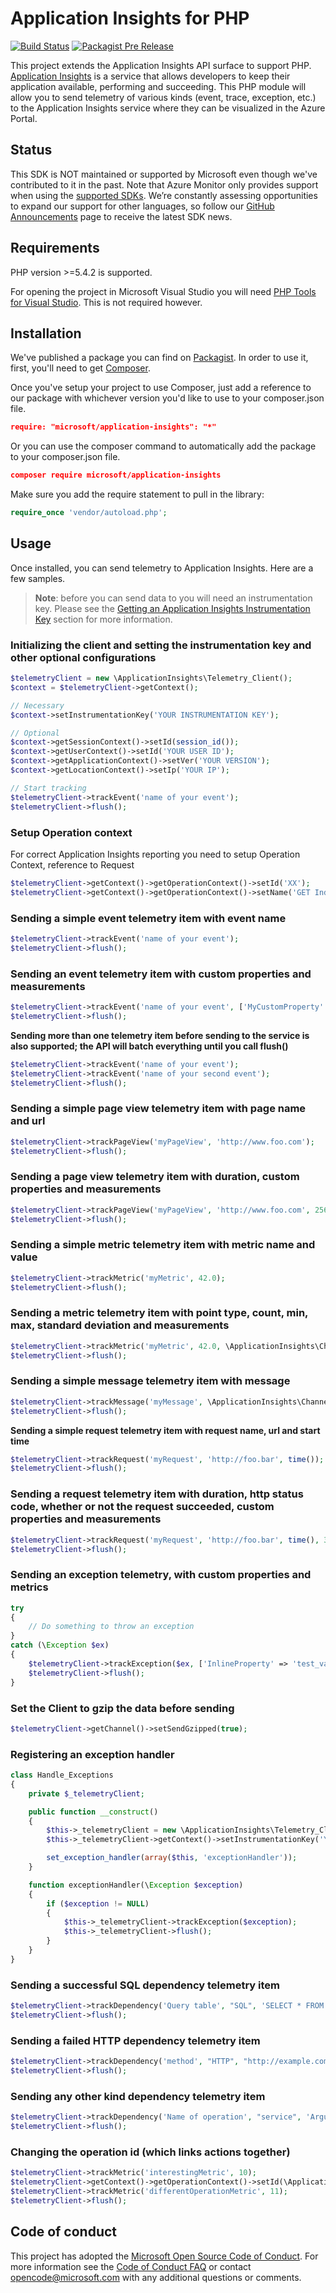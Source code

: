 # Application Insights for PHP

[![Build Status](https://travis-ci.org/Microsoft/ApplicationInsights-PHP.svg?branch=master)](https://travis-ci.org/Microsoft/ApplicationInsights-PHP) 
[![Packagist Pre Release](https://img.shields.io/packagist/vpre/microsoft/application-insights.svg)](https://packagist.org/packages/microsoft/application-insights)

This project extends the Application Insights API surface to support PHP.
[Application
Insights](https://azure.microsoft.com/services/application-insights/) is a
service that allows developers to keep their application available,  performing
and succeeding. This PHP module will allow you to send telemetry of various
kinds (event, trace, exception, etc.) to the Application Insights service where
they can be visualized in the Azure Portal.

## Status

This SDK is NOT maintained or supported by Microsoft even though we've contributed to it in the past. Note that Azure Monitor only provides support when using the [supported SDKs](https://docs.microsoft.com/en-us/azure/azure-monitor/app/platforms#unsupported-community-sdks). We’re constantly assessing opportunities to expand our support for other languages, so follow our [GitHub Announcements](https://github.com/microsoft/ApplicationInsights-Announcements/issues) page to receive the latest SDK news.

## Requirements

PHP version >=5.4.2 is supported.

For opening the project in Microsoft Visual Studio you will need [PHP Tools for Visual Studio](https://www.devsense.com/products/php-tools). This is not required however.

## Installation

We've published a package you can find on [Packagist](https://packagist.org/packages/microsoft/application-insights). In order to use it, first, you'll need to get [Composer](https://getcomposer.org/).

Once you've setup your project to use Composer, just add a reference to our package with whichever version you'd like to use to your composer.json file.

```json
require: "microsoft/application-insights": "*"
```

Or you can use the composer command to automatically add the package to your composer.json file.

```json
composer require microsoft/application-insights
```

Make sure you add the require statement to pull in the library:

```php
require_once 'vendor/autoload.php';
```

## Usage

Once installed, you can send telemetry to Application Insights. Here are a few samples.

>**Note**: before you can send data to you will need an instrumentation key. Please see the [Getting an Application Insights Instrumentation Key](https://github.com/Microsoft/AppInsights-Home/wiki#getting-an-application-insights-instrumentation-key) section for more information.

### Initializing the client and setting the instrumentation key and other optional configurations

```php
$telemetryClient = new \ApplicationInsights\Telemetry_Client();
$context = $telemetryClient->getContext();

// Necessary
$context->setInstrumentationKey('YOUR INSTRUMENTATION KEY');

// Optional
$context->getSessionContext()->setId(session_id());
$context->getUserContext()->setId('YOUR USER ID');
$context->getApplicationContext()->setVer('YOUR VERSION');
$context->getLocationContext()->setIp('YOUR IP');

// Start tracking
$telemetryClient->trackEvent('name of your event');
$telemetryClient->flush();
```

### Setup Operation context

For correct Application Insights reporting you need to setup Operation Context,
reference to Request

```php
$telemetryClient->getContext()->getOperationContext()->setId('XX');
$telemetryClient->getContext()->getOperationContext()->setName('GET Index');
```

### Sending a simple event telemetry item with event name

```php
$telemetryClient->trackEvent('name of your event');
$telemetryClient->flush();
```

### Sending an event telemetry item with custom properties and measurements

```php
$telemetryClient->trackEvent('name of your event', ['MyCustomProperty' => 42, 'MyCustomProperty2' => 'test'], ['duration', 42]);
$telemetryClient->flush();
```

**Sending more than one telemetry item before sending to the service is also
supported; the API will batch everything until you call flush()**

```php
$telemetryClient->trackEvent('name of your event');
$telemetryClient->trackEvent('name of your second event');
$telemetryClient->flush();
```

### Sending a simple page view telemetry item with page name and url

```php
$telemetryClient->trackPageView('myPageView', 'http://www.foo.com');
$telemetryClient->flush();
```

### Sending a page view telemetry item with duration, custom properties and measurements

```php
$telemetryClient->trackPageView('myPageView', 'http://www.foo.com', 256, ['InlineProperty' => 'test_value'], ['duration' => 42.0]);
$telemetryClient->flush();
```

### Sending a simple metric telemetry item with metric name and value

```php
$telemetryClient->trackMetric('myMetric', 42.0);
$telemetryClient->flush();
```

### Sending a metric telemetry item with point type, count, min, max, standard deviation and measurements

```php
$telemetryClient->trackMetric('myMetric', 42.0, \ApplicationInsights\Channel\Contracts\Data_Point_Type::Aggregation, 5, 0, 1, 0.2, ['InlineProperty' => 'test_value']);
$telemetryClient->flush();
```

### Sending a simple message telemetry item with message

```php
$telemetryClient->trackMessage('myMessage', \ApplicationInsights\Channel\Contracts\Message_Severity_Level::INFORMATION, ['InlineProperty' => 'test_value']);
$telemetryClient->flush();
```

**Sending a simple request telemetry item with request name, url and start
time**

```php
$telemetryClient->trackRequest('myRequest', 'http://foo.bar', time());
$telemetryClient->flush();
```

### Sending a request telemetry item with duration, http status code, whether or not the request succeeded, custom properties and measurements

```php
$telemetryClient->trackRequest('myRequest', 'http://foo.bar', time(), 3754, 200, true, ['InlineProperty' => 'test_value'], ['duration_inner' => 42.0]);
$telemetryClient->flush();
```

### Sending an exception telemetry, with custom properties and metrics

```php
try
{
    // Do something to throw an exception
}
catch (\Exception $ex)
{
    $telemetryClient->trackException($ex, ['InlineProperty' => 'test_value'], ['duration_inner' => 42.0]);
    $telemetryClient->flush();
}
```

### Set the Client to gzip the data before sending

```php
$telemetryClient->getChannel()->setSendGzipped(true);
```

### Registering an exception handler

```php
class Handle_Exceptions
{
    private $_telemetryClient;

    public function __construct()
    {
        $this->_telemetryClient = new \ApplicationInsights\Telemetry_Client();
        $this->_telemetryClient->getContext()->setInstrumentationKey('YOUR INSTRUMENTATION KEY');

        set_exception_handler(array($this, 'exceptionHandler'));
    }

    function exceptionHandler(\Exception $exception)
    {
        if ($exception != NULL)
        {
            $this->_telemetryClient->trackException($exception);
            $this->_telemetryClient->flush();
        }
    }
}
```

### Sending a successful SQL dependency telemetry item

```php
$telemetryClient->trackDependency('Query table', "SQL", 'SELECT * FROM table;', time(), 122, true);
$telemetryClient->flush();
```

### Sending a failed HTTP dependency telemetry item

```php
$telemetryClient->trackDependency('method', "HTTP", "http://example.com/api/method", time(), 324, false, 503);
$telemetryClient->flush();
```

### Sending any other kind dependency telemetry item

```php
$telemetryClient->trackDependency('Name of operation', "service", 'Arguments', time(), 23, true);
$telemetryClient->flush();
```

### Changing the operation id (which links actions together)

```php
$telemetryClient->trackMetric('interestingMetric', 10);
$telemetryClient->getContext()->getOperationContext()->setId(\ApplicationInsights\Channel\Contracts\Utils::returnGuid())
$telemetryClient->trackMetric('differentOperationMetric', 11);
$telemetryClient->flush();
```
## Code of conduct

This project has adopted the [Microsoft Open Source Code of Conduct](https://opensource.microsoft.com/codeofconduct/). For more information see the [Code of Conduct FAQ](https://opensource.microsoft.com/codeofconduct/faq/) or contact [opencode@microsoft.com](mailto:opencode@microsoft.com) with any additional questions or comments.
